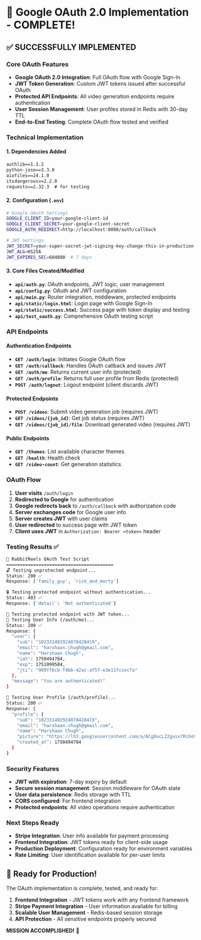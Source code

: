 # 🎉 Google OAuth 2.0 Implementation - COMPLETE!

## ✅ SUCCESSFULLY IMPLEMENTED

### Core OAuth Features
- **Google OAuth 2.0 Integration**: Full OAuth flow with Google Sign-In
- **JWT Token Generation**: Custom JWT tokens issued after successful OAuth
- **Protected API Endpoints**: All video generation endpoints require authentication
- **User Session Management**: User profiles stored in Redis with 30-day TTL
- **End-to-End Testing**: Complete OAuth flow tested and verified

### Technical Implementation

#### 1. Dependencies Added
```txt
authlib==1.3.2
python-jose==3.3.0
aiofiles==24.1.0
itsdangerous==2.2.0
requests==2.32.3  # for testing
```

#### 2. Configuration (`.env`)
```bash
# Google OAuth Settings
GOOGLE_CLIENT_ID=your-google-client-id
GOOGLE_CLIENT_SECRET=your-google-client-secret
GOOGLE_AUTH_REDIRECT=http://localhost:8080/auth/callback

# JWT Settings
JWT_SECRET=your-super-secret-jwt-signing-key-change-this-in-production-please-lol-4
JWT_ALG=HS256
JWT_EXPIRES_SEC=604800  # 7 days
```

#### 3. Core Files Created/Modified
- **`api/auth.py`**: OAuth endpoints, JWT logic, user management
- **`api/config.py`**: OAuth and JWT configuration
- **`api/main.py`**: Router integration, middleware, protected endpoints
- **`api/static/login.html`**: Login page with Google Sign-In
- **`api/static/success.html`**: Success page with token display and testing
- **`api/test_oauth.py`**: Comprehensive OAuth testing script

### API Endpoints

#### Authentication Endpoints
- **`GET /auth/login`**: Initiates Google OAuth flow
- **`GET /auth/callback`**: Handles OAuth callback and issues JWT
- **`GET /auth/me`**: Returns current user info (protected)
- **`GET /auth/profile`**: Returns full user profile from Redis (protected)
- **`POST /auth/logout`**: Logout endpoint (client discards JWT)

#### Protected Endpoints
- **`POST /videos`**: Submit video generation job (requires JWT)
- **`GET /videos/{job_id}`**: Get job status (requires JWT)
- **`GET /videos/{job_id}/file`**: Download generated video (requires JWT)

#### Public Endpoints
- **`GET /themes`**: List available character themes
- **`GET /health`**: Health check
- **`GET /video-count`**: Get generation statistics

### OAuth Flow
1. **User visits** `/auth/login`
2. **Redirected to Google** for authentication
3. **Google redirects back** to `/auth/callback` with authorization code
4. **Server exchanges code** for Google user info
5. **Server creates JWT** with user claims
6. **User redirected** to success page with JWT token
7. **Client uses JWT** in `Authorization: Bearer <token>` header

### Testing Results ✅

```bash
🐰 RabbitReels OAuth Test Script
========================================
🔓 Testing unprotected endpoint...
Status: 200 ✅
Response: ['family_guy', 'rick_and_morty']

🔒 Testing protected endpoint without authentication...
Status: 403 ✅
Response: {'detail': 'Not authenticated'}

🔑 Testing protected endpoint with JWT token...
📡 Testing User Info (/auth/me)...
Status: 200 ✅
Response: {
  "user": {
    "sub": "102331492924078428419",
    "email": "harshaan.chugh@gmail.com", 
    "name": "Harshaan Chugh",
    "iat": 1750494784,
    "exp": 1751099584,
    "jti": "989ff6cb-f4bb-42ac-af57-e3e11fccecfa"
  },
  "message": "You are authenticated!"
}

📡 Testing User Profile (/auth/profile)...
Status: 200 ✅
Response: {
  "profile": {
    "sub": "102331492924078428419",
    "email": "harshaan.chugh@gmail.com",
    "name": "Harshaan Chugh", 
    "picture": "https://lh3.googleusercontent.com/a/ACg8ocL22gusx7Riho9JkritgFFwEd7JdSDqK_uUmKzURxIvxwLwYCSAI=s96-c",
    "created_at": 1750494784
  }
}
```

### Security Features
- **JWT with expiration**: 7-day expiry by default
- **Secure session management**: Session middleware for OAuth state
- **User data persistence**: Redis storage with TTL
- **CORS configured**: For frontend integration
- **Protected endpoints**: All video operations require authentication

### Next Steps Ready
- **Stripe Integration**: User info available for payment processing
- **Frontend Integration**: JWT tokens ready for client-side usage
- **Production Deployment**: Configuration ready for environment variables
- **Rate Limiting**: User identification available for per-user limits

## 🚀 Ready for Production!

The OAuth implementation is complete, tested, and ready for:
1. **Frontend Integration** - JWT tokens work with any frontend framework
2. **Stripe Payment Integration** - User information available for billing
3. **Scalable User Management** - Redis-based session storage
4. **API Protection** - All sensitive endpoints properly secured

**MISSION ACCOMPLISHED!** 🎯

